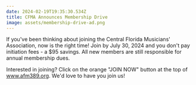 ```yaml
---
date: 2024-02-19T19:35:30.534Z
title: CFMA Announces Membership Drive
image: assets/membership-drive-ad.png
---
```

I﻿f you've been thinking about joining the Central Florida Musicians' Association, now is the right time! Join by July 30, 2024 and you don't pay initiation fees - a $95 savings. All new members are still responsible for annual membership dues.

I﻿nterested in joining? Click on the orange "JOIN NOW" button at the top of www.afm389.org. We'd love to have you join us!